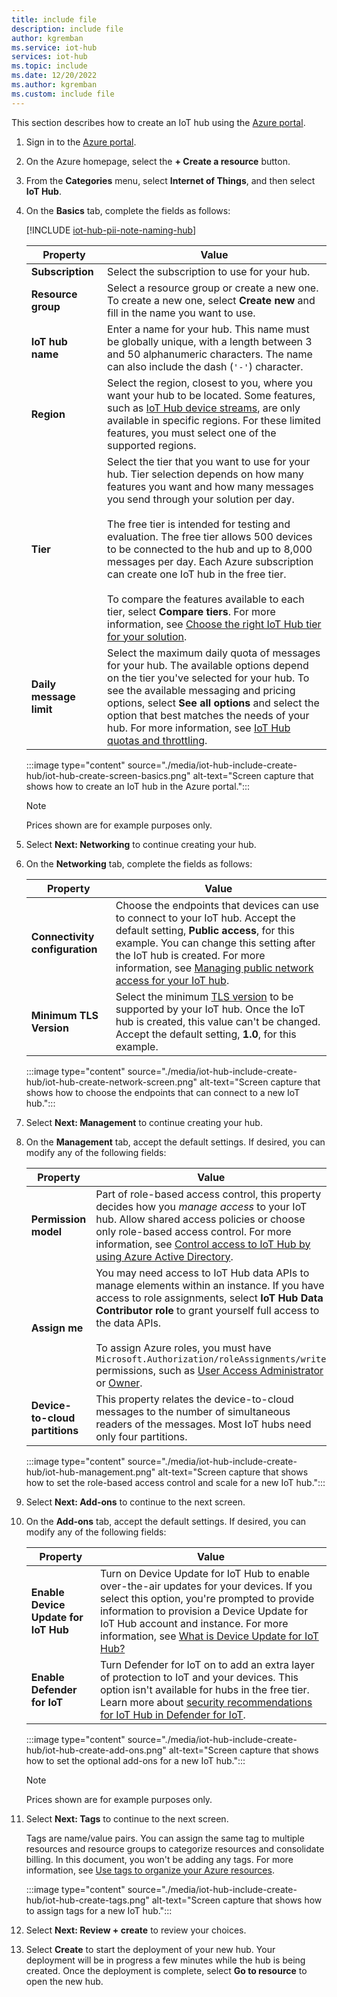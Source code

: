 ```yaml
---
title: include file
description: include file
author: kgremban
ms.service: iot-hub
services: iot-hub
ms.topic: include
ms.date: 12/20/2022
ms.author: kgremban
ms.custom: include file
---
```


This section describes how to create an IoT hub using the [Azure portal](https://portal.azure.com).

1. Sign in to the [Azure portal](https://portal.azure.com).

1. On the Azure homepage, select the **+ Create a resource** button.

1. From the **Categories** menu, select **Internet of Things**, and then select **IoT Hub**.

1. On the **Basics** tab, complete the fields as follows:

   [!INCLUDE [iot-hub-pii-note-naming-hub](iot-hub-pii-note-naming-hub.md)]

   | Property | Value |
   | ----- | ----- |
   | **Subscription** | Select the subscription to use for your hub. |
   | **Resource group** | Select a resource group or create a new one. To create a new one, select **Create new** and fill in the name you want to use.
   | **IoT hub name** | Enter a name for your hub. This name must be globally unique, with a length between 3 and 50 alphanumeric characters. The name can also include the dash (`'-'`) character.
   | **Region** | Select the region, closest to you, where you want your hub to be located. Some features, such as [IoT Hub device streams](../articles/iot-hub/iot-hub-device-streams-overview.md), are only available in specific regions. For these limited features, you must select one of the supported regions.
   | **Tier** | Select the tier that you want to use for your hub. Tier selection depends on how many features you want and how many messages you send through your solution per day.<br><br>The free tier is intended for testing and evaluation. The free tier allows 500 devices to be connected to the hub and up to 8,000 messages per day. Each Azure subscription can create one IoT hub in the free tier.<br><br>To compare the features available to each tier, select **Compare tiers**. For more information, see [Choose the right IoT Hub tier for your solution](../articles/iot-hub/iot-hub-scaling.md).
   | **Daily message limit** | Select the maximum daily quota of messages for your hub. The available options depend on the tier you've selected for your hub. To see the available messaging and pricing options, select **See all options** and select the option that best matches the needs of your hub. For more information, see [IoT Hub quotas and throttling](../articles/iot-hub/iot-hub-devguide-quotas-throttling.md).

   :::image type="content" source="./media/iot-hub-include-create-hub/iot-hub-create-screen-basics.png" alt-text="Screen capture that shows how to create an IoT hub in the Azure portal.":::

   > [!NOTE]
   > Prices shown are for example purposes only.

1. Select **Next: Networking** to continue creating your hub.

1. On the **Networking** tab, complete the fields as follows:

   | Property | Value |
   | ----- | ----- |
   | **Connectivity configuration** | Choose the endpoints that devices can use to connect to your IoT hub. Accept the default setting, **Public access**, for this example. You can change this setting after the IoT hub is created. For more information, see [Managing public network access for your IoT hub](../articles/iot-hub/iot-hub-devguide-endpoints.md). |
   | **Minimum TLS Version** | Select the minimum [TLS version](../articles/iot-hub/iot-hub-tls-support.md#tls-12-enforcement-available-in-select-regions) to be supported by your IoT hub. Once the IoT hub is created, this value can't be changed. Accept the default setting, **1.0**, for this example. |

   :::image type="content" source="./media/iot-hub-include-create-hub/iot-hub-create-network-screen.png" alt-text="Screen capture that shows how to choose the endpoints that can connect to a new IoT hub.":::

1. Select **Next: Management** to continue creating your hub.

1. On the **Management** tab, accept the default settings. If desired, you can modify any of the following fields:

   | Property | Value |
   | ----- | ----- |
   | **Permission model** | Part of role-based access control, this property decides how you *manage access* to your IoT hub. Allow shared access policies or choose only role-based access control. For more information, see [Control access to IoT Hub by using Azure Active Directory](../articles/iot-hub/iot-hub-dev-guide-azure-ad-rbac.md).
   | **Assign me** | You may need access to IoT Hub data APIs to manage elements within an instance. If you have access to role assignments, select **IoT Hub Data Contributor role** to grant yourself full access to the data APIs.<br><br>To assign Azure roles, you must have `Microsoft.Authorization/roleAssignments/write` permissions, such as [User Access Administrator](../articles/role-based-access-control/built-in-roles.md#user-access-administrator) or [Owner](../articles/role-based-access-control/built-in-roles.md#owner). |
   | **Device-to-cloud partitions** | This property relates the device-to-cloud messages to the number of simultaneous readers of the messages. Most IoT hubs need only four partitions. |

   :::image type="content" source="./media/iot-hub-include-create-hub/iot-hub-management.png" alt-text="Screen capture that shows how to set the role-based access control and scale for a new IoT hub.":::

1. Select **Next: Add-ons** to continue to the next screen.

1. On the **Add-ons** tab, accept the default settings. If desired, you can modify any of the following fields:

   | Property | Value |
   | -------- | ----- |
   | **Enable Device Update for IoT Hub** | Turn on Device Update for IoT Hub to enable over-the-air updates for your devices. If you select this option, you're prompted to provide information to provision a Device Update for IoT Hub account and instance. For more information, see [What is Device Update for IoT Hub?](../articles/iot-hub-device-update/understand-device-update.md)
   | **Enable Defender for IoT** | Turn Defender for IoT on to add an extra layer of protection to IoT and your devices. This option isn't available for hubs in the free tier. Learn more about [security recommendations for IoT Hub in Defender for IoT](../articles/defender-for-iot/device-builders/concept-recommendations.md).

   :::image type="content" source="./media/iot-hub-include-create-hub/iot-hub-create-add-ons.png" alt-text="Screen capture that shows how to set the optional add-ons for a new IoT hub.":::

   > [!NOTE]
   > Prices shown are for example purposes only.

1. Select **Next: Tags** to continue to the next screen.

    Tags are name/value pairs. You can assign the same tag to multiple resources and resource groups to categorize resources and consolidate billing. In this document, you won't be adding any tags. For more information, see [Use tags to organize your Azure resources](../articles/azure-resource-manager/management/tag-resources.md).

    :::image type="content" source="./media/iot-hub-include-create-hub/iot-hub-create-tags.png" alt-text="Screen capture that shows how to assign tags for a new IoT hub.":::

1. Select **Next: Review + create** to review your choices.

1. Select **Create** to start the deployment of your new hub. Your deployment will be in progress a few minutes while the hub is being created. Once the deployment is complete, select **Go to resource** to open the new hub.
